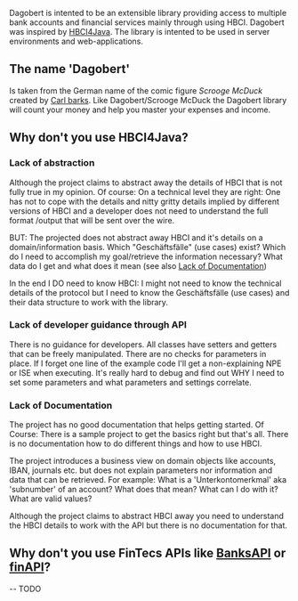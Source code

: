 Dagobert is intented to be an extensible library providing access to multiple bank accounts and financial services mainly through using HBCI. Dagobert was inspired by [HBCI4Java](https://github.com/hbci4j/hbci4java/). The library is intented to be used in server environments and web-applications.

## The name 'Dagobert'
Is taken from the German name of the comic figure *Scrooge McDuck* created by [Carl barks](https://de.wikipedia.org/wiki/Carl_Barks). Like Dagobert/Scrooge McDuck the Dagobert library will count your money and help you master your expenses and income.
 
## Why don't you use HBCI4Java?
 
### Lack of abstraction
Although the project claims to abstract away the details of HBCI that is not fully true in my opinion.
Of course: On a technical level they are right: One has not to cope with the details and nitty gritty details implied by
different versions of HBCI and a developer does not need to understand the full format /output that will be sent over the wire.

BUT: The projected does not abstract away HBCI and it's details on a domain/information basis.
Which "Geschäftsfälle" (use cases) exist? Which do I need to accomplish my goal/retrieve the information necessary?
What data do I get and what does it mean (see also [Lack of Documentation](#lack-of-documentation))

In the end I DO need to know HBCI: I might not need to know the technical details of the protocol but I need to know the Geschäftsfälle (use cases) and their data structure to work with the library.

### Lack of developer guidance through API
There is no guidance for developers. 
All classes have setters and getters that can be freely manipulated.
There are no checks for parameters in place.
If I forget one line of the example code I'll get a non-explaining NPE or ISE when executing.
It's really hard to debug and find out WHY I need to set some parameters and what parameters and settings correlate.
  
 
### Lack of Documentation
The project has no good documentation that helps getting started. 
Of Course: There is a sample project to get the basics right but that's all.
There is no documentation how to do different things and how to use HBCI.

The project introduces a business view on domain objects like accounts, IBAN, journals  etc. but does not explain parameters nor information and data that can be retrieved.
For example: What is a 'Unterkontomerkmal' aka 'subnumber' of an account? What does that mean? What can I do with it? What are valid values?
 
Although the project claims to abstract HBCI away you need to understand the HBCI details to work with the API but there is no documentation for that.
 
 
 ## Why don't you use FinTecs APIs like [BanksAPI](https://banksapi.de/) or [finAPI](https://www.finapi.io/)?
 -- TODO
